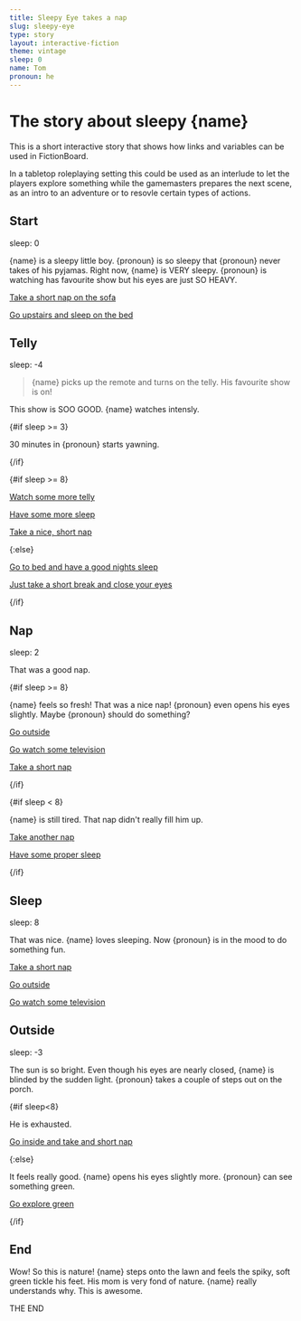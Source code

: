 ```yaml
---
title: Sleepy Eye takes a nap
slug: sleepy-eye
type: story
layout: interactive-fiction
theme: vintage
sleep: 0
name: Tom
pronoun: he
---
```


# The story about sleepy {name}

This is a short interactive story that shows how links and variables can be used in FictionBoard.

In a tabletop roleplaying setting this could be used as an interlude to let the players explore something while the gamemasters prepares the next scene, as an intro to an adventure or to resovle certain types of actions.

## Start

sleep: 0

{name} is a sleepy little boy. {pronoun} is so sleepy that {pronoun} never takes of his pyjamas. Right now, {name} is VERY sleepy. {pronoun} is watching has favourite show but his eyes are just SO HEAVY.

[Take a short nap on the sofa](#nap)

[Go upstairs and sleep on the bed](#sleep)

## Telly

sleep: -4

> {name} picks up the remote and turns on the telly. His favourite show is on!

This show is SOO GOOD. {name} watches intensly.

{#if sleep >= 3}

30 minutes in {pronoun} starts yawning.

{/if}

{#if sleep >= 8}

[Watch some more telly](#telly)

[Have some more sleep](#sleep)

[Take a nice, short nap](#nap)

{:else}

[Go to bed and have a good nights sleep](#sleep)

[Just take a short break and close your eyes](#nap)

{/if}

## Nap

sleep: 2

That was a good nap.

{#if sleep >= 8}

{name} feels so fresh! That was a nice nap! {pronoun} even opens his eyes slightly. Maybe {pronoun} should do something?

[Go outside](#outside)

[Go watch some television](#telly)

[Take a short nap](#nap)

{/if}

{#if sleep < 8}

{name} is still tired. That nap didn't really fill him up.

[Take another nap](#nap)

[Have some proper sleep](#sleep)

{/if}

## Sleep

sleep: 8

That was nice. {name} loves sleeping. Now {pronoun} is in the mood to do something fun.

[Take a short nap](#nap)

[Go outside](#outside)

[Go watch some television](#telly)

## Outside

sleep: -3

The sun is so bright. Even though his eyes are nearly closed, {name} is blinded by the sudden light. {pronoun} takes a couple of steps out on the porch.

{#if sleep<8}

He is exhausted.

[Go inside and take and short nap](#nap)

{:else}

It feels really good. {name} opens his eyes slightly more. {pronoun} can see something green.

[Go explore green](#end)

{/if}

## End

Wow! So this is nature! {name} steps onto the lawn and feels the spiky, soft green tickle his feet. His mom is very fond of nature. {name} really understands why. This is awesome.

THE END
